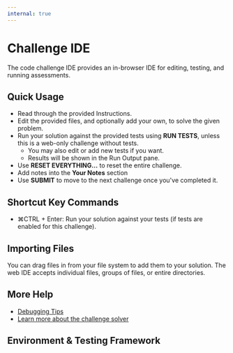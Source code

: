 ```yaml
---
internal: true
---
```


# Challenge IDE

The code challenge IDE provides an in-browser IDE for editing, testing, and running assessments.

## Quick Usage

- Read through the provided Instructions.
- Edit the provided files, and optionally add your own, to solve the given problem.
- Run your solution against the provided tests using **RUN TESTS**, unless this is a web-only challenge without tests.
    - You may also edit or add new tests if you want.
    - Results will be shown in the Run Output pane.
- Use **RESET EVERYTHING…** to reset the entire challenge.
- Add notes into the **Your Notes** section
- Use **SUBMIT** to move to the next challenge once you've completed it.


## Shortcut Key Commands

- <span class="shortcut-hint"><span class="mac-os-only" title="Command">&#8984;</span><span class="not-mac-os-only">CTRL</span> + Enter</span>: Run your solution against your tests (if tests are enabled for this challenge).

## Importing Files

You can drag files in from your file system to add them to your solution. The web IDE accepts individual files, groups of files, or entire directories.

## More Help

- [Debugging Tips](/kb/assess/advanced-challenge-ide/debugging-tips)
- [Learn more about the challenge solver](/kb/assess/advanced-challenge-ide)

## Environment & Testing Framework
